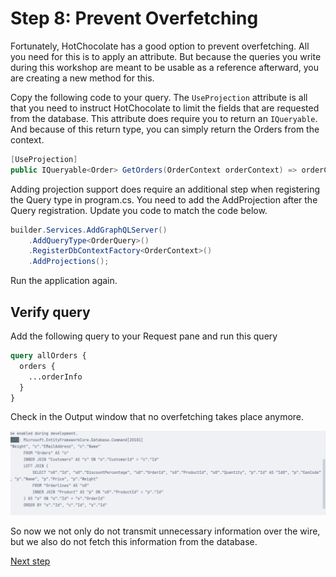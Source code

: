 # Step 8: Prevent Overfetching

Fortunately, HotChocolate has a good option to prevent overfetching. All you need for this is to apply an attribute. But because the queries you write during this workshop are meant to be usable as a reference afterward, you are creating a new method for this. 

Copy the following code to your query. The `UseProjection` attribute is all that you need to instruct HotChocolate to limit the fields that are requested from the database. This attribute does require you to return an `IQueryable`. And because of this return type, you can simply return the Orders from the context.

```csharp
[UseProjection]
public IQueryable<Order> GetOrders(OrderContext orderContext) => orderContext.Orders;
```
Adding projection support does require an additional step when registering the Query type in program.cs. 
You need to add the AddProjection after the Query registration. Update you code to match the code below.

```csharp
builder.Services.AddGraphQLServer()
    .AddQueryType<OrderQuery>()
    .RegisterDbContextFactory<OrderContext>()
    .AddProjections();
```

Run the application again.

## Verify query

Add the following query to your Request pane and run this query

```graphql
query allOrders {
  orders {
    ...orderInfo
  }
}
```

Check in the Output window that no overfetching takes place anymore.

![No overfetching](./images/No%20Overfetching%20Rider.png)

So now we not only do not transmit unnecessary information over the wire, but we also do not fetch this information from the database.

[Next step](./Step9.md)